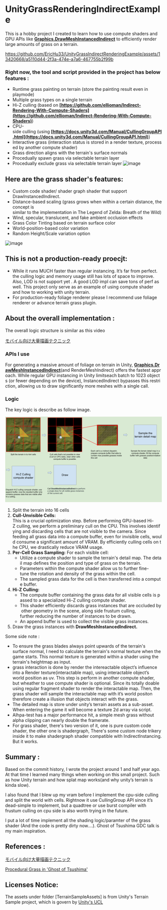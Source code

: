 # UnityGrassRenderingIndirectExample

This is a hobby project I created to learn how to use compute shaders and GPU APIs like **[Graphics.DrawMeshInstancedIndirect](https://docs.unity3d.com/ScriptReference/Graphics.DrawMeshInstancedIndirect.html)** to efficiently render large amounts of grass on a terrain.


https://github.com/EricHu33/UnityGrassIndirectRenderingExample/assets/13420668/a5110d44-2f3a-474e-a7a6-467755b2f99b


### Right now, the tool and script provided in the project has below features :

- Runtime grass painting on terrain (store the painting result even in playmode)
- Multiple grass types on a single terrain
- Hi-Z culling (based on **[https://github.com/ellioman/Indirect-Rendering-With-Compute-Shaders](https://github.com/ellioman/Indirect-Rendering-With-Compute-Shaders)**)
- CPU-side culling (using **[https://docs.unity3d.com/Manual/CullingGroupAPI.html](https://docs.unity3d.com/Manual/CullingGroupAPI.html)**)
- Interactive grass (interaction status is stored in a render texture, processed by another compute shader)
- Grass direction aligns with the terrain's surface normals
- Procedually spawn grass via selectable terrain layer
- Procedually exclude grass via selectable terrain layer
![image](https://github.com/EricHu33/UnityGrassIndirectRenderingExample/assets/13420668/9539d0f3-9d1f-4335-b44d-53551567ce22)

## Here are the grass shader's features:

- Custom code shader/ shader graph shader that support DrawInstancedIndirect.
- Distance-based scaling (grass grows when within a certain distance, the concept is similar to the implementation in The Legend of Zelda: Breath of the Wild)
- Wind, specular, translucent, and fake ambient occlusion effects
- Grass Color Tinting based on terrain surface color
- World-position-based color variation
- Random Height/Scale variation option

![image](https://github.com/EricHu33/UnityGrassIndirectRenderingExample/assets/13420668/6270380a-8bd1-48e8-828b-7278eccfffc5)


## This is not a production-ready proecjt:

- While it runs MUCH faster than regular instancing. It’s far from perfect. the culling logic and memory usage still has lots of space to improve. Also, LOD is not support yet . A good LOD impl  can save tons of perf as well. This project only serve as an example of using compute shader and how to working with unity terrain.
- For production-ready foliage renderer please I recommend use foliage renderer or advance terrain grass plugin.

## About the overall implementation :

The overall logic structure is similar as this video

[モバイル向け大量描画テクニック](https://www.youtube.com/watch?v=mmxpPDVskg0&t=187s)

### APIs I use
For generating a massive amount of foliage on terrain in Unity, **[Graphics.DrawMeshInstancedIndirect](https://docs.unity3d.com/ScriptReference/Graphics.DrawMeshInstancedIndirect.html)**(and RenderMeshIndirect) offers the fastest approach. While regular GPU instancing in Unity limitseach batch to 1023 objects (or fewer depending on the device), InstancedIndirect bypasses this restriction, allowing us to draw significantly more meshes with a single call.

### Logic

The key logic is describe as follow image. 

![Untitled](UnityGrassRenderingIndirectExample%20ae21e9fc54a44429a2f6ef889a8e6084/Untitled.png)

1. Split the terrain into 16 cells
2. **Cull-Unvisible Cells:** This is a crucial optimization step. Before performing GPU-based Hi-Z culling, we perform a preliminary cull on the CPU. This involves identifying and discarding cells that are not visible to the camera. Since feeding all grass data into a compute buffer, even for invisible cells, would consume a significant amount of VRAM. By efficiently culling cells on the CPU, we drastically reduce VRAM usage.
3. **Per-Cell Grass Sampling:** For each visible cell:
    - Utilize a compute shader to sample the terrain's detail map. The detail map defines the position and type of grass on the terrain.
    - Parameters within the compute shader allow us to further fine-tune the rotation and density of the grass within the cell.
    - The sampled grass data for the cell is then transferred into a compute buffer.
4. **Hi-Z Culling:**
    - The compute buffer containing the grass data for all visible cells is passed to a specialized Hi-Z culling compute shader.
    - This shader efficiently discards grass instances that are occluded by other geometry in the scene, along side frustum culling, further reducing the number of instances to be drawn.
    - An append buffer is used to collect the visible grass instances.
5. Draw the grass instances with **DrawMeshInstancedIndirect.**

Some side note :

- To ensure the grass blades always point upwards of the terrain's surface normal, I need to calculate the terrain's normal texture when the game starts. This normal texture is generated within a shader using the terrain's heightmap as input.
- grass interaction is done by render the intereactable object’s influence into a Render texture(interactable map), using interactable object’s world position as uv. This step is perform in another compute shader, but wheather to use compute shader is optional. Since its totally doable using regular fragment shader to render the interactable map. Then, the grass shader will sample the interactable map with it’s world positon therefore create a illusion that objects interact with the grass.
- The detailed map is store under unity’s terrain assets as a sub-asset. When entering the game it will become a texture 2d array via script.
- Alhpa-test has a major performance hit, a simple mesh grass without alpha clipping can nearly double the framerate.
- For grass shader, there's two version of it, one is pure custom code shader, the other one is shadergraph, There's some custom node trikery inside it to make shadergraph shader compatible with IndirectInstancing. But it works. 

## Summary :

Based on the commit history, I wrote the project around 1 and half year ago. At that time I learned many things when working on this small project. Such as how Unity terrain and how splat map works(and why unity’s terrain is kinda slow). 

I also found that I blew up my vram before I implement the cpu-side culling and split the world with cells. Rightnow it use CullingGroup API since it’s dead-simple to implement, but a quadtree or use burst compiler with frustum culling on cpu side is also worth trying in the future.

I put a lot of time implement all the shading logic/paramter of the grass shader (And the code is pretty dirty now….). Ghost of Tsushima GDC talk is my main inspiration.

## References :
[モバイル向け大量描画テクニック](https://www.youtube.com/watch?v=mmxpPDVskg0&t=187s)

[Procedural Grass in 'Ghost of Tsushima'](https://www.youtube.com/watch?v=Ibe1JBF5i5Y)


## Licenses Notice:
The assets under folder [TerrainSampleAssets] is from Unity's Terrain Sample project, which is govern by [Unity's UCL](https://unity.com/legal/licenses/unity-companion-license) 
